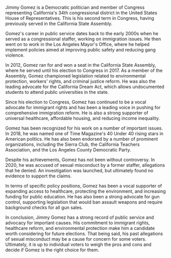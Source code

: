 Jimmy Gomez is a Democratic politician and member of Congress representing California's 34th congressional district in the United States House of Representatives. This is his second term in Congress, having previously served in the California State Assembly.

Gomez's career in public service dates back to the early 2000s when he served as a congressional staffer, working on immigration issues. He then went on to work in the Los Angeles Mayor's Office, where he helped implement policies aimed at improving public safety and reducing gang violence.

In 2012, Gomez ran for and won a seat in the California State Assembly, where he served until his election to Congress in 2017. As a member of the Assembly, Gomez championed legislation related to environmental protection, workers' rights, and criminal justice reform. He was also the leading advocate for the California Dream Act, which allows undocumented students to attend public universities in the state.

Since his election to Congress, Gomez has continued to be a vocal advocate for immigrant rights and has been a leading voice in pushing for comprehensive immigration reform. He is also a strong supporter of universal healthcare, affordable housing, and reducing income inequality.

Gomez has been recognized for his work on a number of important issues. In 2018, he was named one of Time Magazine's 40 Under 40 rising stars in American politics. He has also been endorsed by a number of prominent organizations, including the Sierra Club, the California Teachers Association, and the Los Angeles County Democratic Party.

Despite his achievements, Gomez has not been without controversy. In 2020, he was accused of sexual misconduct by a former staffer, allegations that he denied. An investigation was launched, but ultimately found no evidence to support the claims.

In terms of specific policy positions, Gomez has been a vocal supporter of expanding access to healthcare, protecting the environment, and increasing funding for public education. He has also been a strong advocate for gun control, supporting legislation that would ban assault weapons and require background checks for all gun sales.

In conclusion, Jimmy Gomez has a strong record of public service and advocacy for important causes. His commitment to immigrant rights, healthcare reform, and environmental protection make him a candidate worth considering for future elections. That being said, his past allegations of sexual misconduct may be a cause for concern for some voters. Ultimately, it is up to individual voters to weigh the pros and cons and decide if Gomez is the right choice for them.
